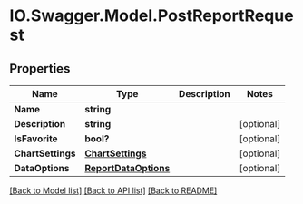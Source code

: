 # IO.Swagger.Model.PostReportRequest
## Properties

Name | Type | Description | Notes
------------ | ------------- | ------------- | -------------
**Name** | **string** |  | 
**Description** | **string** |  | [optional] 
**IsFavorite** | **bool?** |  | [optional] 
**ChartSettings** | [**ChartSettings**](ChartSettings.md) |  | [optional] 
**DataOptions** | [**ReportDataOptions**](ReportDataOptions.md) |  | [optional] 

[[Back to Model list]](../README.md#documentation-for-models) [[Back to API list]](../README.md#documentation-for-api-endpoints) [[Back to README]](../README.md)

